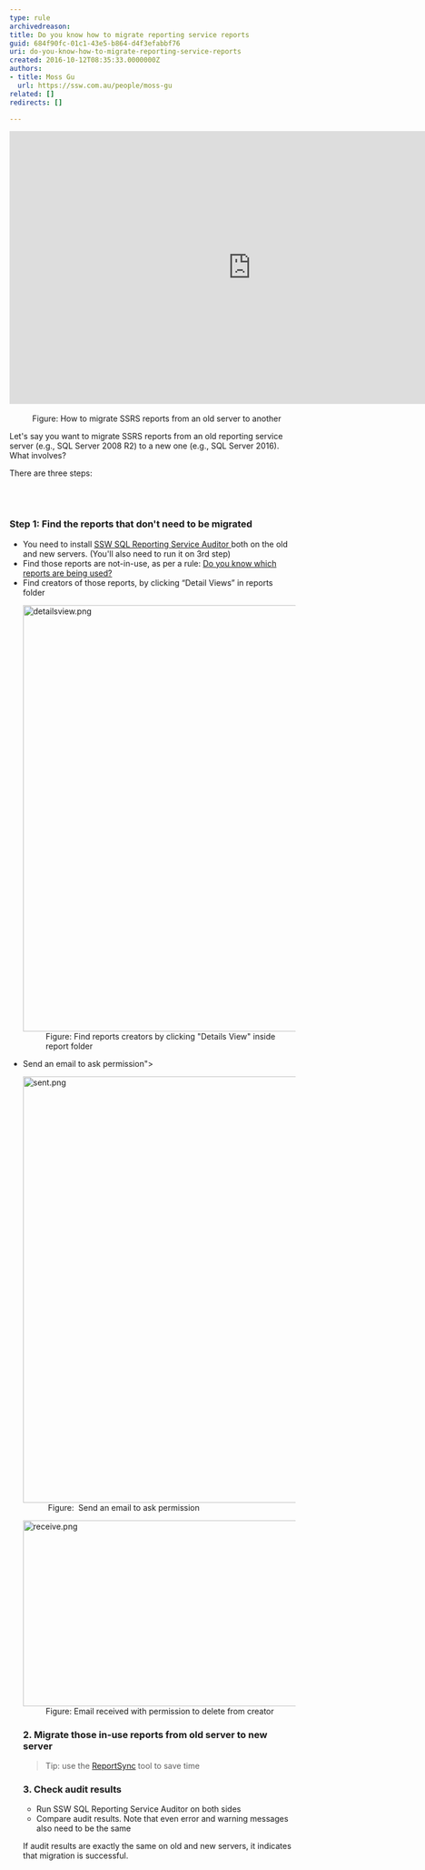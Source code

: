 ```yaml
---
type: rule
archivedreason: 
title: Do you know how to migrate reporting service reports
guid: 684f90fc-01c1-43e5-b864-d4f3efabbf76
uri: do-you-know-how-to-migrate-reporting-service-reports
created: 2016-10-12T08:35:33.0000000Z
authors:
- title: Moss Gu
  url: https://ssw.com.au/people/moss-gu
related: []
redirects: []

---
```



<div class="ms-rtestate-read ms-rte-embedcode ms-rte-embedil ms-rtestate-notify" unselectable="on"> 
   <iframe width="850" height="480" src="https&#58;//www.youtube.com/embed/1knwXRIbVNw" frameborder="0"></iframe>&#160;</div><dd class="ssw15-rteElement-FigureNormal"> 
   ​​​​Figure&#58; How to migrate SSRS reports from an old&#160;server to another<br></dd><p>Let's say you want to migrate SSRS reports​ from an old reporting service server (e.g.,&#160;SQL Server 2008 R2) to a new one (e.g., SQL Server 2016). What involves?<br></p><p class="ssw15-rteElement-P">There are three steps&#58;​<br></p>
<br><excerpt class='endintro'></excerpt><br>
<h3 class="ssw15-rteElement-H3"> Step 1&#58; Find the reports that don't need to be migrated</h3><ul><li>You&#160;need to install&#160;<a href="https&#58;//www.ssw.com.au/ssw/SQLReportingServicesAuditor/" target="_blank" title="SSW SQL Reporting Service Auditor">SSW SQL Reporting Service Auditor </a>both on the old and new servers. (You'll also need to run it on 3rd step)</li><li>Find those reports are not-in-use, as per a rule&#58; 
      <a href="/_layouts/15/FIXUPREDIRECT.ASPX?WebId=3dfc0e07-e23a-4cbb-aac2-e778b71166a2&amp;TermSetId=07da3ddf-0924-4cd2-a6d4-a4809ae20160&amp;TermId=ed18874b-3724-4388-8411-45f27f63f909">Do you know which reports are being used?</a></li><li>Find&#160;creators of those reports, by clicking “Detail Views” in reports folder
      <dl class="image"><dt>
            <img src="/SiteAssets/do-you-know-how-to-migrate-reporting-service-reports/detailsview.png" alt="detailsview.png" style="width&#58;750px;" />
         </dt><dd>Figure&#58; Find reports creators by clicking &quot;Details View&quot; inside report folder</dd></dl></li><li>Send an email to ask permission&quot;&gt; 
      <dl class="image"><dt> 
            <img src="/SiteAssets/do-you-know-how-to-migrate-reporting-service-reports/sent.png" alt="sent.png" style="width&#58;750px;" /> 
         </dt><dd>&#160;Figure&#58;&#160;&#160;Send an email to ask permission</dd></dl><dl class="image"><dt> 
            <img src="/SiteAssets/do-you-know-how-to-migrate-reporting-service-reports/receive.png" alt="receive.png" style="width&#58;750px;height&#58;327px;" /> 
         </dt><dd>Figure&#58;&#160;Email received with permission to delete from creator</dd></dl></li><h3>2. Migrate those in-use reports from old server to new server​</h3><blockquote><p class="ssw15-rteElement-InfoBox">Tip&#58; use the 
         <a href="https&#58;//github.com/dapaxx/reportsync" target="_blank">ReportSync​</a>&#160;tool to save time</p></blockquote><h3>3. Check audit results</h3><ul><li>Run SSW SQL Reporting Service Auditor&#160;on both sides</li><li>Compare audit results. Note that even error and warning messages also need to be the same</li></ul><p>If audit results are exactly the same on old and new servers, it indicates that migration is successful.​</p></ul>


